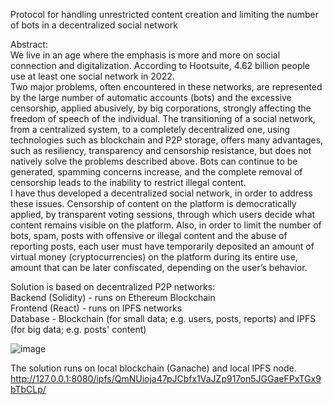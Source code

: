 Protocol for handling unrestricted content creation and limiting the number of bots in a decentralized social network

Abstract:  
We live in an age where the emphasis is more and more on social connection and digitalization. According to Hootsuite, 4.62 billion people use at least one social network in 2022.  
Two major problems, often encountered in these networks, are represented by the large number of automatic accounts (bots) and the excessive censorship, applied abusively, by big corporations, strongly affecting the freedom of speech of the individual. The transitioning of a social network, from a centralized system, to a completely decentralized one, using technologies such as blockchain and P2P storage, offers many advantages, such as resiliency, transparency and
censorship resistance, but does not natively solve the problems described above. Bots can continue to be generated, spamming concerns increase, and the complete removal of censorship leads to the inability to restrict illegal content.  
I have thus developed a decentralized social network, in order to address these issues. Censorship of content on the platform is democratically applied, by transparent voting sessions, through which users decide what content remains visible on the platform. Also, in order to limit the number of bots, spam, posts with offensive or illegal content and the abuse of reporting posts, each user must have temporarily deposited an amount of virtual money (cryptocurrencies) on the platform during its entire use, amount that can be later confiscated, depending on the user’s behavior.

Solution is based on decentralized P2P networks:  
Backend (Solidity) - runs on Ethereum Blockchain  
Frontend (React) - runs on IPFS networks  
Database - Blockchain (for small data; e.g. users, posts, reports) and IPFS (for big data; e.g. posts' content)  

![image](https://user-images.githubusercontent.com/58344450/197244155-d44208e6-0ccb-4544-9798-94de5632d527.png)

The solution runs on local blockchain (Ganache) and local IPFS node.
http://127.0.0.1:8080/ipfs/QmNUioja47pJCbfx1VaJZp917on5JGGaeFPxTGx9bTbCLp/
